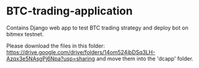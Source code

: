 # BTC-trading-application

Contains Django web app to test BTC trading strategy and deploy bot on bitmex testnet.  

Please download the files in this folder: https://drive.google.com/drive/folders/14om524jbDSq3LH-Azqx3e5NAsgPj6Npa?usp=sharing and move them into the 'dcapp' folder.
